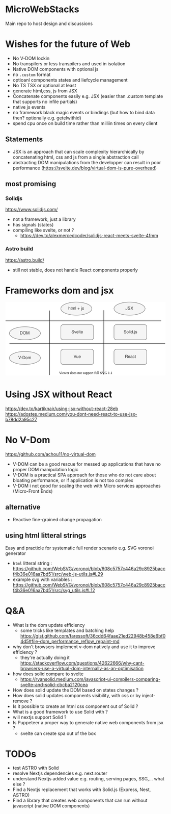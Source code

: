 # MicroWebStacks
Main repo to host design and discussions

# Wishes for the future of Web
* No V-DOM lockin
* No transpilers or less transpilers and used in isolation
* Native DOM components with optional js
* no `.custom` format
* optioanl components states and liefcycle management
* No TS TSX or optional at least
* generate html,css, js from JSX
* Concatenate components easily e.g. JSX (easier than .custom template that supports no infile partials)
* native js events
* no framework black magic events or bindings (but how to bind data then? optionally e.g. getelwithid)
* spend cpu once on build time rather than milliin times on every client
## Statements
* JSX is an approach that can scale complexity hierarchically by concatenating html, css and js from a single abstraction call
* abstracting DOM manipulations from the developper can result in poor performance (https://svelte.dev/blog/virtual-dom-is-pure-overhead)


## most promising
### Solidjs
https://www.solidjs.com/
* not a framework, just a library
* has signals (states)
* compiling like svelte, or not ?
  * https://dev.to/alexmercedcoder/solidjs-react-meets-svelte-4fmm
### Astro build
https://astro.build/
* still not stable, does not handle React components properly

# Frameworks dom and jsx
![frameworks](./frameworks%20and%20dom.svg)
# Using JSX without React
https://dev.to/kartiknair/using-jsx-without-react-28eb
https://adostes.medium.com/you-dont-need-react-to-use-jsx-b78dd2a95c27

# No V-Dom
https://github.com/achou11/no-virtual-dom

* V-DOM can be a good rescue for messed up applications that have no proper DOM manipulation logic
* V-DOM is a practical SPA approach for those who do not care about bloating performance, or if application is not too complex
* V-DOM i not good for scaling the web with Micro services approaches (Micro-Front Ends)
## alternative
* Reactive fine-grained change propagation
## using html litteral strings
Easy and practicle for systematic full render scenario e.g. SVG voronoi generator
* `html` litteral string : https://github.com/WebSVG/voronoi/blob/608c5757c446a29c8925baccf4b36e016aa7bd51/src/web-js-utils.js#L29
* example svg with variables : https://github.com/WebSVG/voronoi/blob/608c5757c446a29c8925baccf4b36e016aa7bd51/src/svg_utils.js#L12

# Q&A
* What is the dom update efficiency
  * some tricks like templates and batching help https://gist.github.com/faressoft/36cdd64faae21ed22948b458e6bf04d5#file-dom_performance_reflow_repaint-md
* why don't browsers implement v-dom natively and use it to improve efficiency ?
  * they're actually doing it https://stackoverflow.com/questions/42622666/why-cant-browsers-use-a-virtual-dom-internally-as-an-optimisation
* how does solid compare to svelte
  * https://ryansolid.medium.com/javascript-ui-compilers-comparing-svelte-and-solid-cbcba2120cea
* How does solid update the DOM based on states changes ?
* How does solid updates components visibility, with css or by inject-remove ?
* Is it possible to create an html css component out of Solid ?
* What is a good framework to use Solid with ?
* will nextjs support Solid ?
* Is Puppeteer a proper way to generate native web components from jsx ?
  * svelte can create spa out of the box
# TODOs
* test ASTRO with Solid
* resolve Nextjs dependencies e.g. next.router
* understand Nextjs added value e.g. routing, serving pages, SSG,... what else ?
* Find a Nextjs replacement that works with Solid.js (Express, Nest, ASTRO)
* Find a library that creates web components that can run without javascript (native DOM components)

